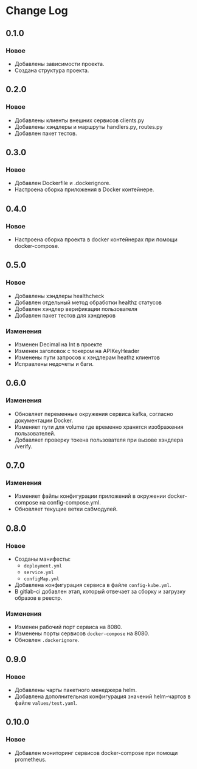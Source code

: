 # Change Log

## 0.1.0

### Новое

- Добавлены зависимости проекта.
- Создана структура проекта.

## 0.2.0

### Новое

- Добавлены клиенты внешних сервисов clients.py
- Добавлены хэндлеры и маршруты handlers.py, routes.py
- Добавлен пакет тестов.

## 0.3.0

### Новое

- Добавлен Dockerfile и .dockerignore.
- Настроена сборка приложения в Docker контейнере.

## 0.4.0

### Новое

- Настроена сборка проекта в docker контейнерах при помощи docker-compose.

## 0.5.0

### Новое

- Добавлены хэндлеры healthcheck
- Добавлен отдельный метод обработки healthz статусов
- Добавлен хэндлер верификации пользователя
- Добавлен пакет тестов для хэндлеров

### Изменения

- Изменен  Decimal на Int в проекте
- Изменен заголовок с токером на APIKeyHeader
- Изменены пути запросов к хэндлерам heathz клиентов
- Исправлены недочеты и баги.

## 0.6.0

### Изменения

- Обновляет переменные окружения сервиса kafka, согласно документации Docker.
- Изменяет пути для volume где временно хранятся изображения пользователей.
- Добавляет проверку токена пользователя при вызове хэндлера /verify.

## 0.7.0

### Изменения

- Изменяет файлы конфигурации приложений в окружении docker-compose на config-compose.yml.
- Обновляет текущие ветки сабмодулей.

## 0.8.0

### Новое

- Созданы манифесты:
	- `deployment.yml`
	- `service.yml`
	- `configMap.yml`
- Добавлена конфигурация сервиса в файле `config-kube.yml`.
- В gitlab-ci добавлен этап, который отвечает за сборку и загрузку образов в реестр.

### Изменения

- Изменен рабочий порт сервиса на 8080.
- Изменены порты сервисов `docker-compose` на 8080.
- Обновлен `.dockerignore`.

## 0.9.0

### Новое

- Добавлены чарты пакетного менеджера helm.
- Добавлена дополнительная конфигурация значений helm-чартов в файле `values/test.yaml`.

## 0.10.0

### Новое

- Добавлен мониторинг сервисов docker-compose при помощи prometheus.
